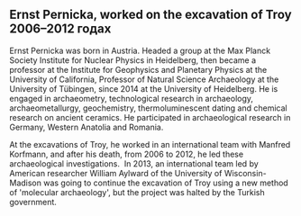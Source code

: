 ## Ernst Pernicka, worked on the excavation of Troy 2006–2012 годах

Ernst Pernicka was born in Austria. Headed a group at the Max Planck Society Institute for Nuclear Physics in Heidelberg, then became a professor at the Institute for Geophysics and Planetary Physics at the University of California, Professor of Natural Science Archaeology at the University of Tübingen, since 2014 at the University of Heidelberg. He is engaged in archaeometry, technological research in archaeology, archaeometallurgy, geochemistry, thermoluminescent dating and chemical research on ancient ceramics. He participated in archaeological research in Germany, Western Anatolia and Romania.

At the excavations of Troy, he worked in an international team with Manfred Korfmann, and after his death, from 2006 to 2012, he led these archaeological investigations. 
In 2013, an international team led by American researcher William Aylward of the University of Wisconsin-Madison was going to continue the excavation of Troy using a new method of 'molecular archaeology', but the project was halted by the Turkish government.
